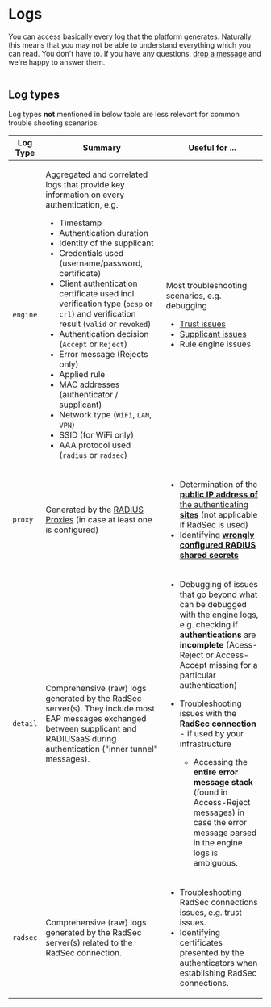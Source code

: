 # Logs

You can access basically every log that the platform generates. Naturally, this means that you may not be able to understand everything which you can read. You don't have to. If you have any questions, [drop a message](https://www.radius-as-a-service.com/drop-a-question) and we're happy to answer them.

<figure><img src="../../../.gitbook/assets/2024-05-13_12h16_21.gif" alt=""><figcaption></figcaption></figure>

## Log types

Log types **not** mentioned in below table are less relevant for common trouble shooting scenarios.

| Log Type | Summary                                                                                                                                                                                                                                                                                                                                                                                                                                                                                                                                                                                                                                                                                                                                                                                                                 | Useful for ...                                                                                                                                                                                                                                                                                                                                                                                                                                                                                                                                              |
| -------- | ----------------------------------------------------------------------------------------------------------------------------------------------------------------------------------------------------------------------------------------------------------------------------------------------------------------------------------------------------------------------------------------------------------------------------------------------------------------------------------------------------------------------------------------------------------------------------------------------------------------------------------------------------------------------------------------------------------------------------------------------------------------------------------------------------------------------- | ----------------------------------------------------------------------------------------------------------------------------------------------------------------------------------------------------------------------------------------------------------------------------------------------------------------------------------------------------------------------------------------------------------------------------------------------------------------------------------------------------------------------------------------------------------- |
| `engine` | <p>Aggregated and correlated logs that provide key information on every authentication, e.g.</p><ul><li>Timestamp</li><li>Authentication duration</li><li>Identity of the supplicant</li><li>Credentials used (username/password, certificate)</li><li>Client authentication certificate used incl. verification type (<code>ocsp</code> or <code>crl</code>) and verification result (<code>valid</code> or <code>revoked</code>)</li><li>Authentication decision (<code>Accept</code> or <code>Reject</code>)</li><li>Error message (Rejects only)</li><li>Applied rule</li><li>MAC addresses (authenticator / supplicant)</li><li>Network type (<code>WiFi</code>, <code>LAN</code>, <code>VPN</code>)</li><li>SSID (for WiFi only)</li><li>AAA protocol used (<code>radius</code> or <code>radsec</code>)</li></ul> | <p>Most troubleshooting scenarios, e.g. debugging</p><ul><li><a href="../../other/trubleshooting.md#unknown-ca">Trust issues</a></li><li><a href="../../other/trubleshooting.md#fatal-decrypt-or-access-denied">Supplicant issues</a></li><li>Rule engine issues</li></ul>                                                                                                                                                                                                                                                                                  |
| `proxy`  | Generated by the [RADIUS Proxies](../settings/settings-proxy.md) (in case at least one is configured)                                                                                                                                                                                                                                                                                                                                                                                                                                                                                                                                                                                                                                                                                                                   | <ul><li>Determination of the <a href="../../other/faqs/general.md#how-can-i-identify-the-public-ip-address-pip-of-the-site-from-which-an-authentication-originates"><strong>public IP address of</strong> the authenticating <strong>sites</strong></a> (not applicable if RadSec is used)</li><li>Identifying <a href="../../other/trubleshooting.md#wrong-shared-radius-secret"><strong>wrongly configured RADIUS shared secrets</strong></a></li></ul>                                                                                                   |
| `detail` | Comprehensive (raw) logs generated by the RadSec server(s). They include most EAP messages exchanged between supplicant and RADIUSaaS during authentication ("inner tunnel" messages).                                                                                                                                                                                                                                                                                                                                                                                                                                                                                                                                                                                                                                  | <ul><li>Debugging of issues that go beyond what can be debugged with the engine logs, e.g. checking if <strong>authentications</strong> are <strong>incomplete</strong> (Acess-Reject or Access-Accept missing for a particular authentication)</li><li><p>Troubleshooting issues with the <strong>RadSec connection</strong> - if used by your infrastructure</p><ul><li>Accessing the <strong>entire error message stack</strong> (found in Access-Reject messages) in case the error message parsed in the engine logs is ambiguous.</li></ul></li></ul> |
| `radsec` | Comprehensive (raw) logs generated by the RadSec server(s) related to the RadSec connection.                                                                                                                                                                                                                                                                                                                                                                                                                                                                                                                                                                                                                                                                                                                            | <ul><li>Troubleshooting RadSec connections issues, e.g. trust issues.</li><li>Identifying certificates presented by the authenticators when establishing RadSec connections.</li></ul>                                                                                                                                                                                                                                                                                                                                                                      |
